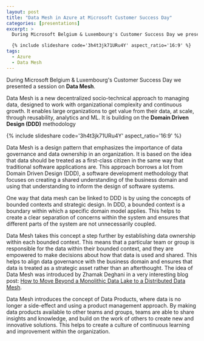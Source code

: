 ```yaml
---
layout: post
title: "Data Mesh in Azure at Microsoft Customer Success Day"
categories: [presentations]
excerpt: >
  During Microsoft Belgium & Luxembourg's Customer Success Day we presented a session on **Data Mesh**.

  {% include slideshare code='3h4t3jk71URu4Y' aspect_ratio='16:9' %}
tags:
  - Azure
  - Data Mesh
---
```


During Microsoft Belgium & Luxembourg's Customer Success Day we presented a session on **Data Mesh**.

Data Mesh is a new decentralized socio-technical approach to managing data, designed to work with organizational complexity and continuous growth. It enables large organizations to get value from their data, at scale, through reusability, analytics and ML. It is building on the **Domain Driven Design (DDD)** methodology

{% include slideshare code='3h4t3jk71URu4Y' aspect_ratio='16:9' %}

<!--more-->

Data Mesh is a design pattern that emphasizes the importance of data governance and data ownership in an organization. It is based on the idea that data should be treated as a first-class citizen in the same way that traditional software applications are. This approach borrows a lot from Domain Driven Design (DDD), a software development methodology that focuses on creating a shared understanding of the business domain and using that understanding to inform the design of software systems.

One way that data mesh can be linked to DDD is by using the concepts of bounded contexts and strategic design. In DDD, a bounded context is a boundary within which a specific domain model applies. This helps to create a clear separation of concerns within the system and ensures that different parts of the system are not unnecessarily coupled.

Data Mesh takes this concept a step further by establishing data ownership within each bounded context. This means that a particular team or group is responsible for the data within their bounded context, and they are empowered to make decisions about how that data is used and shared. This helps to align data governance with the business domain and ensures that data is treated as a strategic asset rather than an afterthought. The idea of Data Mesh was introduced by Zhamak Deghani in a very interesting blog post: [How to Move Beyond a Monolithic Data Lake to a Distributed Data Mesh](https://martinfowler.com/articles/data-monolith-to-mesh.html).

Data Mesh introduces the concept of Data Products, where data is no longer a side-effect and using a product management approach. By making data products available to other teams and groups, teams are able to share insights and knowledge, and build on the work of others to create new and innovative solutions. This helps to create a culture of continuous learning and improvement within the organization.